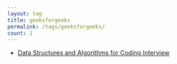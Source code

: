 ```yaml
---
layout: tag
title: geeksforgeeks
permalink: /tags/geeksforgeeks/
count: 1
---
```


- [Data Structures and Algorithms for Coding Interview](https://samirpaulb.github.io/blog-jekyll/posts/data-structures-and-algorithms-for-coding-interview/)

